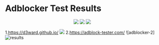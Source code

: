 # Adblocker Test Results
<p align="center">
  <a href='LICENSE'><img src='https://raster.shields.io/badge/License-AGPL3.0%20LIcense-16c60c.svg?style=for-the-badge'></a>
  <a href='https://github.com/Unknownio/adblocker/releases'><img src='https://raster.shields.io/badge/Project-Releases-red.svg?style=for-the-badge'></a>
  <a href='#'><img src='https://raster.shields.io/badge/Language-HTML-orange.svg?style=for-the-badge'></a>
</p>

1.https://d3ward.github.io/
![](https://user-images.githubusercontent.com/62576440/154764550-c0bc5d6b-5e1a-4fd3-a0dc-56566ae7197d.png)
2.https://adblock-tester.com/
![adblocker-2]![results](https://user-images.githubusercontent.com/62576440/156704433-94601af9-e3b7-4c8c-a050-18592474c59f.png)

